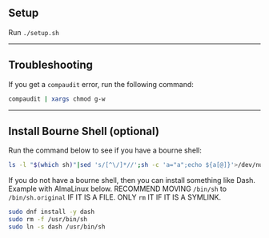 ## Setup

Run `./setup.sh`

---

## Troubleshooting

If you get a `compaudit` error, run the following command:
```bash
compaudit | xargs chmod g-w
```

---

## Install Bourne Shell (optional)

Run the command below to see if you have a bourne shell:

```bash
ls -l "$(which sh)"|sed 's/[^\/]*//';sh -c 'a="a";echo ${a[@]}'>/dev/null 2>&1&&echo "Not bourne shell"||echo "Bourne shell"
```

If you do not have a bourne shell, then you can install something like Dash. Example with AlmaLinux below. RECOMMEND MOVING `/bin/sh` to `/bin/sh.original` IF IT IS A FILE. ONLY `rm` IT IF IT IS A SYMLINK.

```bash
sudo dnf install -y dash
sudo rm -f /usr/bin/sh
sudo ln -s dash /usr/bin/sh
```
